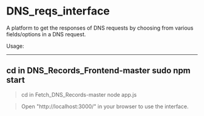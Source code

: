 # DNS_reqs_interface
A platform to get the responses of DNS requests by choosing from various fields/options in a DNS request.

Usage:

---
cd in DNS_Records_Frontend-master
sudo npm start
---

> cd in Fetch_DNS_Records-master
> node app.js

> Open "http://localhost:3000/" in your browser to use the interface.
